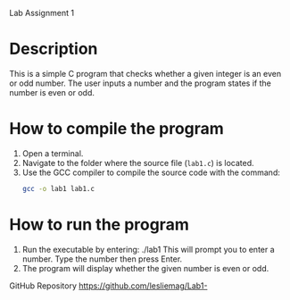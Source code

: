 Lab Assignment 1

# Description
This is a simple C program that checks whether a given integer is an even or odd number. The user inputs a number and the program states if the number is even or odd. 

# How to compile the program

1. Open a terminal.
2. Navigate to the folder where the source file (`lab1.c`) is located.
3. Use the GCC compiler to compile the source code with the command:
   ```bash
   gcc -o lab1 lab1.c

# How to run the program

1. Run the executable by entering:
 ./lab1
 This will prompt you to enter a number. Type the number then press Enter.
 2. The program will display whether the given number is even or odd.

 GitHub Repository
 https://github.com/lesliemag/Lab1-
